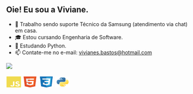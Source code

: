 ## Oie! Eu sou a Viviane. 


- 🔭 Trabalho sendo suporte Técnico da Samsung (atendimento via chat) em casa.
- 🎓 Estou cursando Engenharia de Software.
- 🌱 Estudando Python.
- 📫 Contate-me no e-mail: vivianes.bastos@hotmail.com
  
<img height="80em" src="https://github-readme-stats.vercel.app/api/top-langs/?username=vivianebastos&layout=compact&langs_count-16&theme-dark"/>

<div style="display: inline_block"><br>
  <img align="center" alt="Rafa-Js" height="30" width="40" src="https://raw.githubusercontent.com/devicons/devicon/master/icons/javascript/javascript-plain.svg">
  <img align="center" alt="Rafa-HTML" height="30" width="40" src="https://raw.githubusercontent.com/devicons/devicon/master/icons/html5/html5-original.svg">
  <img align="center" alt="Rafa-CSS" height="30" width="40" src="https://raw.githubusercontent.com/devicons/devicon/master/icons/css3/css3-original.svg">
  <img align="center" alt="Rafa-Python" height="30" width="40" src="https://raw.githubusercontent.com/devicons/devicon/master/icons/python/python-original.svg">
</div>


